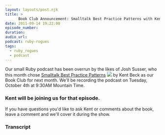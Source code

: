 ```yaml
---
layout: layouts/post.njk
title: >
      Book Club Announcement: Smalltalk Best Practice Patterns with Kent Beck
date: 2011-09-14 19:22:00
episode_number: 
duration: 
audio_url: 
podcast: ruby-rogues
tags: 
  - ruby_rogues
  - podcast
---
```


Our small Ruby podcast has been overrun by the likes of Josh Susser, who this month chose [Smalltalk Best Practice Patterns](http://www.amazon.com/gp/product/013476904X/ref=as_li_ss_tl?ie=UTF8&tag=chamaxwoo-20&linkCode=as2&camp=217145&creative=399369&creativeASIN=013476904X) ![](http://www.assoc-amazon.com/e/ir?t=&l=as2&o=1&a=013476904X&camp=217145&creative=399369) by Kent Beck as our Book Club for next month. We'll be recording the podcast on Tuesday, October 4th at 9:30AM Mountain Time.

### Kent will be joining us for that episode.
If you have questions you'd like to ask Kent or comments about the book, leave a comment and we'll cover it during the show.

### Transcript


